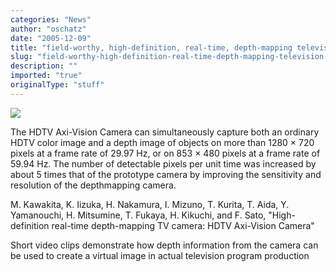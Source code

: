 ```yaml
---
categories: "News"
author: "oschatz"
date: "2005-12-09"
title: "field-worthy, high-definition, real-time, depth-mapping television camera"
slug: "field-worthy-high-definition-real-time-depth-mapping-television-camera"
description: ""
imported: "true"
originalType: "stuff"
---
```



![](rd0212-2.gif)

The HDTV Axi-Vision Camera can simultaneously capture both an ordinary HDTV color image and a depth image of objects on more than 1280 × 720 pixels at a frame rate of 29.97 Hz, or on 853 × 480 pixels at a frame rate of 59.94 Hz. The number of detectable pixels per unit time was increased by about 5 times that of the prototype camera by improving the sensitivity and resolution of the depthmapping camera.

M. Kawakita,  K. Iizuka,  H. Nakamura,  I. Mizuno,  T. Kurita,  T. Aida,  Y. Yamanouchi,  H. Mitsumine,  T. Fukaya,  H. Kikuchi, and F. Sato, "High-definition real-time depth-mapping TV camera: HDTV Axi-Vision Camera" 

Short video clips demonstrate how depth information from the camera can be used to create a virtual image in actual television program production

[](http://www.opticsexpress.org/abstract.cfm?URI=OPEX-12-12-2781)

